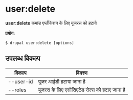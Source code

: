 # user:delete
**user:delete** कमांड एप्लीकेशन के लिए यूजरस को हटाये

**प्रयोग:**
```
$ drupal user:delete [options] 
```

## उपलब्ध विकल्प
विकल्प | विवरण
-------|-------------
--user-id | यूजर आईडी हटाया जाना है
--roles | यूजरस के लिए एसोसिएटेड रोल्स को हटाए जाना है
